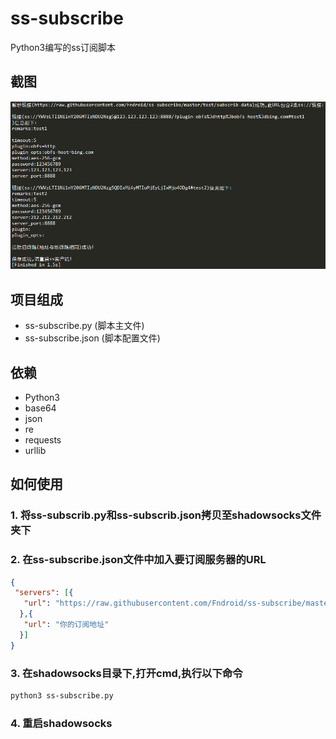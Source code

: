 # ss-subscribe
Python3编写的ss订阅脚本

## 截图

![](https://github.com/Fndroid/ss-subscribe/blob/master/imgs/%E5%BE%AE%E4%BF%A1%E6%88%AA%E5%9B%BE_20180304114651.png?raw=true)

## 项目组成
- ss-subscribe.py (脚本主文件)
- ss-subscribe.json (脚本配置文件)

## 依赖
- Python3
- base64
- json
- re
- requests
- urllib

## 如何使用

### 1. 将ss-subscrib.py和ss-subscrib.json拷贝至shadowsocks文件夹下
### 2. 在ss-subscribe.json文件中加入要订阅服务器的URL
```json
{
 "servers": [{
   "url": "https://raw.githubusercontent.com/Fndroid/ss-subscribe/master/test/subscrib-data"
  },{
   "url": "你的订阅地址"
  }]
}
```
### 3. 在shadowsocks目录下,打开cmd,执行以下命令
```bash
python3 ss-subscribe.py
```
### 4. 重启shadowsocks
